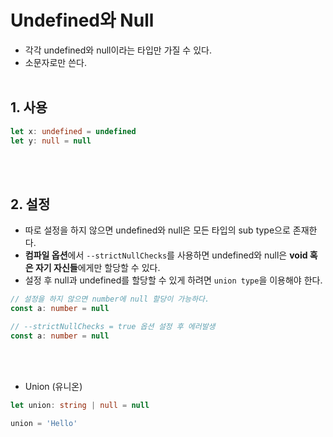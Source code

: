 # Undefined와 Null
* 각각 undefined와 null이라는 타입만 가질 수 있다.
* 소문자로만 쓴다.
<br/><br/>

## 1. 사용
```typescript
let x: undefined = undefined
let y: null = null
```
<br/><br/>

## 2. 설정
* 따로 설정을 하지 않으면 undefined와 null은 모든 타입의 sub type으로 존재한다.
* **컴파일 옵션**에서 `--strictNullChecks`를 사용하면 undefined와 null은 **void 혹은 자기 자신들**에게만 할당할 수 있다.
* 설정 후 null과 undefined를 할당할 수 있게 하려면 `union type`을 이용해야 한다.
```typescript
// 설정을 하지 않으면 number에 null 할당이 가능하다.
const a: number = null

// --strictNullChecks = true 옵션 설정 후 에러발생
const a: number = null
```
<br/><br/>

* Union (유니온)
```typescript
let union: string | null = null

union = 'Hello'
```